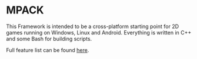 # MPACK

This Framework is intended to be a cross-platform starting point for 2D games running on Windows, Linux and Android. Everything is written in C++ and some Bash for building scripts. 

Full feature list can be found [here][1].

[1]: FEATURES.md

